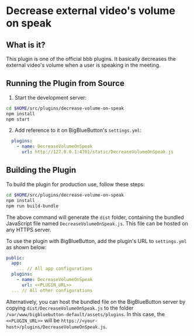 # Decrease external video's volume on speak

## What is it?

This plugin is one of the official bbb plugins. It basically decreases the external video's volume when a user is speaking in the meeting.

## Running the Plugin from Source

1. Start the development server:

```bash
cd $HOME/src/plugins/decrease-volume-on-speak
npm install
npm start
```

2. Add reference to it on BigBlueButton's `settings.yml`:

```yaml
  plugins:
    - name: DecreaseVolumeOnSpeak
      url: http://127.0.0.1:4701/static/DecreaseVolumeOnSpeak.js
```

## Building the Plugin

To build the plugin for production use, follow these steps:

```bash
cd $HOME/src/plugins/decrease-volume-on-speak
npm install
npm run build-bundle
```

The above command will generate the `dist` folder, containing the bundled JavaScript file named `DecreaseVolumeOnSpeak.js`. This file can be hosted on any HTTPS server.

To use the plugin with BigBlueButton, add the plugin's URL to `settings.yml` as shown below:

```yaml
public:
  app:
    ... // All app configurations
  plugins:
    - name: DecreaseVolumeOnSpeak
      url: <<PLUGIN_URL>>
  ... // All other configurations
```

Alternatively, you can host the bundled file on the BigBlueButton server by copying `dist/DecreaseVolumeOnSpeak.js` to the folder `/var/www/bigbluebutton-default/assets/plugins`. In this case, the `<<PLUGIN_URL>>` will be `https://<your-host>/plugins/DecreaseVolumeOnSpeak.js`.
